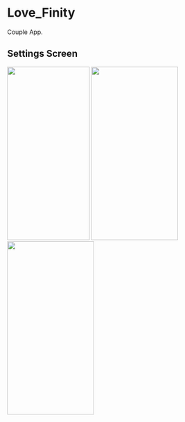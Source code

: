 # Love_Finity

Couple App.

## Settings Screen

<r>
<img src="https://github.com/user-attachments/assets/4797c5f9-2bc9-4436-b6c3-7ba07cff7b7c" width="190" height="400">
<img src="https://github.com/user-attachments/assets/3d8888b5-ec76-44bd-96ef-9bddfd9dc2c4" width="200" height="400">
<img src="https://github.com/user-attachments/assets/4ad252c0-5c11-40c7-b673-0b6bc4244ebf" width="200" height="400">
</r>

